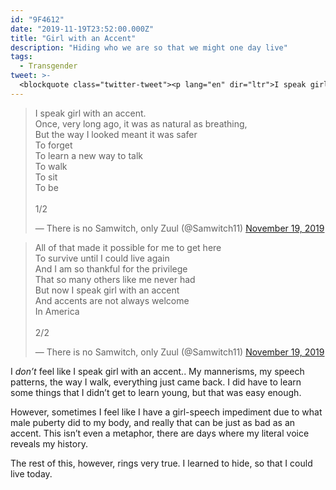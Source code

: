 ```yaml
---
id: "9F4612"
date: "2019-11-19T23:52:00.000Z"
title: "Girl with an Accent"
description: "Hiding who we are so that we might one day live"
tags:
  - Transgender
tweet: >-
  <blockquote class="twitter-tweet"><p lang="en" dir="ltr">I speak girl with an accent.<br>Once, very long ago, it was as natural as breathing,<br>But the way I looked meant it was safer<br>To forget<br>To learn a new way to talk<br>To walk<br>To sit<br>To be<br><br>1/2</p>&mdash; There is no Samwitch, only Zuul (@Samwitch11) <a href="https://twitter.com/Samwitch11/status/1196686382468456449?ref_src=twsrc%5Etfw">November 19, 2019</a></blockquote> <script async src="https://platform.twitter.com/widgets.js" charset="utf-8"></script>
---
```


<!--[-->
<script src="https://platform.twitter.com/widgets.js" charset="utf-8"></script>
<script>
  twttr.events.bind(
    'rendered', () => {
    jQuery('.twitter-tweet').map((i, e) => jQuery('.CallToAction', e.shadowRoot)).each((i, j) => j.hide());
  });
</script>
<div class="grid grid-row">
  <blockquote class="twitter-tweet"><p lang="en" dir="ltr">I speak girl with an accent.<br>Once, very long ago, it was as natural as breathing,<br>But the way I looked meant it was safer<br>To forget<br>To learn a new way to talk<br>To walk<br>To sit<br>To be<br><br>1/2</p>&mdash; There is no Samwitch, only Zuul (@Samwitch11) <a href="https://twitter.com/Samwitch11/status/1196686382468456449?ref_src=twsrc%5Etfw">November 19, 2019</a></blockquote>
  <blockquote class="twitter-tweet" data-conversation="none" data-theme="light"><p lang="en" dir="ltr">All of that made it possible for me to get here<br>To survive until I could live again<br>And I am so thankful for the privilege<br>That so many others like me never had<br>But now I speak girl with an accent<br>And accents are not always welcome<br>In America<br><br>2/2</p>&mdash; There is no Samwitch, only Zuul (@Samwitch11) <a href="https://twitter.com/Samwitch11/status/1196686495098101761?ref_src=twsrc%5Etfw">November 19, 2019</a></blockquote>
</div>
<!--]-->

I *don’t* feel like I speak girl with an accent.. My mannerisms, my speech patterns, the way I walk, everything just came back. I did have to learn some things that I didn’t get to learn young, but that was easy enough.

However, sometimes I feel like I have a girl-speech impediment due to what male puberty did to my body, and really that can be just as bad as an accent. This isn’t even a metaphor, there are days where my literal voice reveals my history.

The rest of this, however, rings very true. I learned to hide, so that I could live today.
